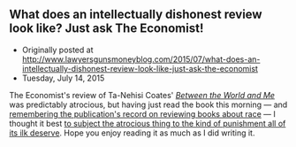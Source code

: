 ## What does an intellectually dishonest review look like? Just ask The Economist!

 * Originally posted at http://www.lawyersgunsmoneyblog.com/2015/07/what-does-an-intellectually-dishonest-review-look-like-just-ask-the-economist
 * Tuesday, July 14, 2015

The Economist's review of Ta-Nehisi Coates' _[Between the World and Me](http://www.amazon.com/exec/obidos/ASIN/0812993543/diesekoschmar-20)_ was predictably atrocious, but having just read the book this morning — and [remembering the publication's record on reviewing books about race](http://www.economist.com/news/books/21615864-how-slaves-built-american-capitalism-blood-cotton) — I thought it best [to subject the atrocious thing to the kind of punishment all of its ilk deserve](http://www.salon.com/2015/07/14/the\_economist\_ta\_nehisi\_coates\_between\_the\_world\_and\_me\_is\_just\_good\_enough\_to\_get\_away\_with\_justifying\_its\_existence/). Hope you enjoy reading it as much as I did writing it.